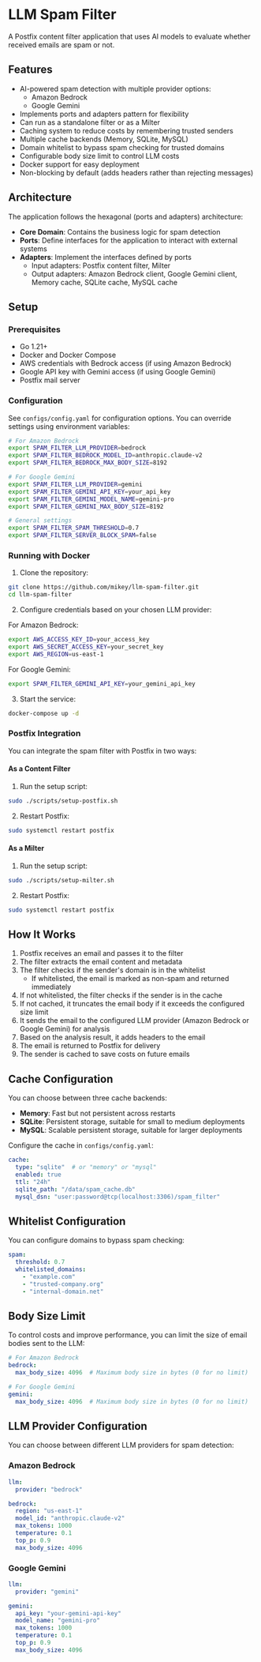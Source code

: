 # LLM Spam Filter

A Postfix content filter application that uses AI models to evaluate whether received emails are spam or not.

## Features

- AI-powered spam detection with multiple provider options:
  - Amazon Bedrock
  - Google Gemini
- Implements ports and adapters pattern for flexibility
- Can run as a standalone filter or as a Milter
- Caching system to reduce costs by remembering trusted senders
- Multiple cache backends (Memory, SQLite, MySQL)
- Domain whitelist to bypass spam checking for trusted domains
- Configurable body size limit to control LLM costs
- Docker support for easy deployment
- Non-blocking by default (adds headers rather than rejecting messages)

## Architecture

The application follows the hexagonal (ports and adapters) architecture:

- **Core Domain**: Contains the business logic for spam detection
- **Ports**: Define interfaces for the application to interact with external systems
- **Adapters**: Implement the interfaces defined by ports
  - Input adapters: Postfix content filter, Milter
  - Output adapters: Amazon Bedrock client, Google Gemini client, Memory cache, SQLite cache, MySQL cache

## Setup

### Prerequisites

- Go 1.21+
- Docker and Docker Compose
- AWS credentials with Bedrock access (if using Amazon Bedrock)
- Google API key with Gemini access (if using Google Gemini)
- Postfix mail server

### Configuration

See `configs/config.yaml` for configuration options. You can override settings using environment variables:

```bash
# For Amazon Bedrock
export SPAM_FILTER_LLM_PROVIDER=bedrock
export SPAM_FILTER_BEDROCK_MODEL_ID=anthropic.claude-v2
export SPAM_FILTER_BEDROCK_MAX_BODY_SIZE=8192

# For Google Gemini
export SPAM_FILTER_LLM_PROVIDER=gemini
export SPAM_FILTER_GEMINI_API_KEY=your_api_key
export SPAM_FILTER_GEMINI_MODEL_NAME=gemini-pro
export SPAM_FILTER_GEMINI_MAX_BODY_SIZE=8192

# General settings
export SPAM_FILTER_SPAM_THRESHOLD=0.7
export SPAM_FILTER_SERVER_BLOCK_SPAM=false
```

### Running with Docker

1. Clone the repository:
```bash
git clone https://github.com/mikey/llm-spam-filter.git
cd llm-spam-filter
```

2. Configure credentials based on your chosen LLM provider:

For Amazon Bedrock:
```bash
export AWS_ACCESS_KEY_ID=your_access_key
export AWS_SECRET_ACCESS_KEY=your_secret_key
export AWS_REGION=us-east-1
```

For Google Gemini:
```bash
export SPAM_FILTER_GEMINI_API_KEY=your_gemini_api_key
```

3. Start the service:
```bash
docker-compose up -d
```

### Postfix Integration

You can integrate the spam filter with Postfix in two ways:

#### As a Content Filter

1. Run the setup script:
```bash
sudo ./scripts/setup-postfix.sh
```

2. Restart Postfix:
```bash
sudo systemctl restart postfix
```

#### As a Milter

1. Run the setup script:
```bash
sudo ./scripts/setup-milter.sh
```

2. Restart Postfix:
```bash
sudo systemctl restart postfix
```

## How It Works

1. Postfix receives an email and passes it to the filter
2. The filter extracts the email content and metadata
3. The filter checks if the sender's domain is in the whitelist
   - If whitelisted, the email is marked as non-spam and returned immediately
4. If not whitelisted, the filter checks if the sender is in the cache
5. If not cached, it truncates the email body if it exceeds the configured size limit
6. It sends the email to the configured LLM provider (Amazon Bedrock or Google Gemini) for analysis
7. Based on the analysis result, it adds headers to the email
8. The email is returned to Postfix for delivery
9. The sender is cached to save costs on future emails

## Cache Configuration

You can choose between three cache backends:

- **Memory**: Fast but not persistent across restarts
- **SQLite**: Persistent storage, suitable for small to medium deployments
- **MySQL**: Scalable persistent storage, suitable for larger deployments

Configure the cache in `configs/config.yaml`:

```yaml
cache:
  type: "sqlite"  # or "memory" or "mysql"
  enabled: true
  ttl: "24h"
  sqlite_path: "/data/spam_cache.db"
  mysql_dsn: "user:password@tcp(localhost:3306)/spam_filter"
```

## Whitelist Configuration

You can configure domains to bypass spam checking:

```yaml
spam:
  threshold: 0.7
  whitelisted_domains:
    - "example.com"
    - "trusted-company.org"
    - "internal-domain.net"
```

## Body Size Limit

To control costs and improve performance, you can limit the size of email bodies sent to the LLM:

```yaml
# For Amazon Bedrock
bedrock:
  max_body_size: 4096  # Maximum body size in bytes (0 for no limit)

# For Google Gemini
gemini:
  max_body_size: 4096  # Maximum body size in bytes (0 for no limit)
```
## LLM Provider Configuration

You can choose between different LLM providers for spam detection:

### Amazon Bedrock

```yaml
llm:
  provider: "bedrock"

bedrock:
  region: "us-east-1"
  model_id: "anthropic.claude-v2"
  max_tokens: 1000
  temperature: 0.1
  top_p: 0.9
  max_body_size: 4096
```

### Google Gemini

```yaml
llm:
  provider: "gemini"

gemini:
  api_key: "your-gemini-api-key"
  model_name: "gemini-pro"
  max_tokens: 1000
  temperature: 0.1
  top_p: 0.9
  max_body_size: 4096
```
